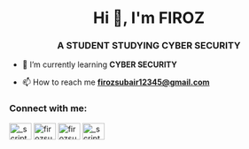 <h1 align="center">Hi 👋, I'm FIROZ</h1>
<h3 align="center">A STUDENT STUDYING CYBER SECURITY</h3>

- 🌱 I’m currently learning **CYBER SECURITY**

- 📫 How to reach me **firozsubair12345@gmail.com**

<p align="left">
<h3 align="left">Connect with me:</h3>
<a href="https://twitter.com/_script_kiddie" target="blank"><img align="center" src="https://cdn.jsdelivr.net/npm/simple-icons@3.0.1/icons/twitter.svg" alt="_script_kiddie" height="30" width="40" /></a>
<a href="https://linkedin.com/in/firozsubair" target="blank"><img align="center" src="https://cdn.jsdelivr.net/npm/simple-icons@3.0.1/icons/linkedin.svg" alt="firozsubair" height="30" width="40" /></a>
<a href="https://fb.com/firozsubair" target="blank"><img align="center" src="https://cdn.jsdelivr.net/npm/simple-icons@3.0.1/icons/facebook.svg" alt="firozsubair" height="30" width="40" /></a>
<a href="https://instagram.com/_script_kiddie" target="blank"><img align="center" src="https://cdn.jsdelivr.net/npm/simple-icons@3.0.1/icons/instagram.svg" alt="_script_kiddie" height="30" width="40" /></a>
</p>
